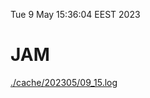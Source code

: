 Tue  9 May 15:36:04 EEST 2023
# JAM
<a href='./cache/202305/09_15.log'>./cache/202305/09_15.log</a>
